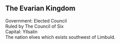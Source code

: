 ## The Evarian Kingdom
Government: Elected Council  
Ruled by The Council of Six  
Capital: Yllsalin  
The nation elves which exists southwest of Limbuld.